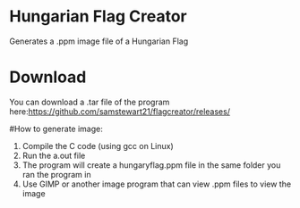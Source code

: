 # Hungarian Flag Creator
Generates a .ppm image file of a Hungarian Flag
# Download
You can download a .tar file of the program here:https://github.com/samstewart21/flagcreator/releases/

#How to generate image:
1. Compile the C code (using gcc on Linux)
2. Run the a.out file 
3. The program will create a hungaryflag.ppm file in the same folder you ran the program in
4. Use GIMP or another image program that can view .ppm files to view the image
